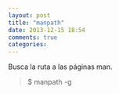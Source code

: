 ```yaml
---
layout: post
title: "manpath"
date: 2013-12-15 18:54
comments: true
categories: 
---
```

Busca la ruta a las páginas man.

>$ manpath -g

